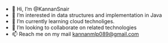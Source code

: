 - 👋 Hi, I’m @KannanSnair
- 👀 I’m interested in data structures and implementation in Java
- 🌱 I’m currently learning cloud technoliges.
- 💞️ I’m looking to collaborate on related technologies
- 📫 Reach me on my mail kannanmlp089@gmail.com

<!---
KannanSnair/KannanSnair is a ✨ special ✨ repository because its `README.md` (this file) appears on your GitHub profile.
You can click the Preview link to take a look at your changes.
--->
